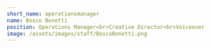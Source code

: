 ```yaml
---
short_name: operationsmanager
name: Bosco Bonetti
position: Operations Manager<br>Creative Director<br>Voiceover
image: /assets/images/staff/BoscoBonetti.png
---
```

